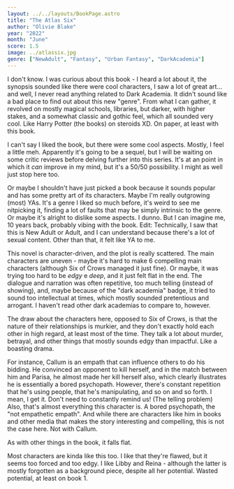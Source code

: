 ```yaml
---
layout: ../../layouts/BookPage.astro
title: "The Atlas Six"
author: "Olivie Blake"
year: "2022"
month: "June"
score: 1.5
image: ../atlassix.jpg
genre: ["NewAdult", "Fantasy", "Urban Fantasy", "DarkAcademia"]
---
```


I don't know. I was curious about this book - I heard a lot about it, the synopsis sounded like there were cool characters, I saw a lot of great art... and well, I never read anything related to Dark Academia. It didn't sound like a bad place to find out about this new "genre". From what I can gather, it revolved on mostly magical schools, libraries, but darker, with higher stakes, and a somewhat classic and gothic feel, which all sounded very cool. Like Harry Potter (the books) on steroids XD. On paper, at least with this book.

I can't say I liked the book, but there were some cool aspects. Mostly, I feel a little meh. Apparently it's going to be a sequel, but I will be waiting on some critic reviews before delving further into this series. It's at an point in which it *can* improve in my mind, but it's a 50/50 possibility. I might as well just stop here too.

Or maybe I shouldn't have just picked a book because it sounds popular and has some pretty art of its characters. Maybe I'm really outgrowing (most) YAs. It's a genre I liked so much before, it's weird to see me nitpicking it, finding a lot of faults that may be simply intrinsic to the genre. Or maybe it's alright to dislike some aspects. I dunno. But I can imagine me, 10 years back, probably vibing with the book. Edit: Technically, I saw that this is New Adult or Adult, and I can understand because there's a lot of sexual content. Other than that, it felt like YA to me.

This novel is character-driven, and the plot is really scattered. The main characters are uneven - maybe it's hard to make 6 compelling main characters (although Six of Crows managed it just fine). Or maybe, it was trying too hard to be *edgy* e *deep*, and it just felt flat in the end. The dialogue and narration was often repetitive, too much telling (instead of showing), and, maybe because of the "dark academia" badge, it tried to sound too intellectual at times, which mostly sounded pretentious and arrogant. I haven't read other dark academias to compare to, however.

The draw about the characters here, opposed to Six of Crows, is that the nature of their relationships is murkier, and they don't exactly hold each other in high regard, at least most of the time. They talk a lot about murder, betrayal, and other things that mostly sounds edgy than impactful. Like a boasting drama.

For instance, Callum is an empath that can influence others to do his bidding. He convinced an opponent to kill herself, and in the match between him and Parisa, he almost made her kill herself also, which clearly illustrates he is essentially a bored psychopath. However, there's constant repetition that he's using people, that he's manipulating, and so on and so forth. I mean, I get it. Don't need to constantly remind us! (The telling problem) Also, that's almost everything this character is. A bored psychopath, the "not empathetic empath". And while there are characters like him in books and other media that makes the story interesting and compelling, this is not the case here. Not with Callum.

As with other things in the book, it falls flat.

Most characters are kinda like this too. I like that they're flawed, but it seems too forced and too edgy. I like Libby and Reina - although the latter is mostly forgotten as a background piece, despite all her potential. Wasted potential, at least on book 1. 